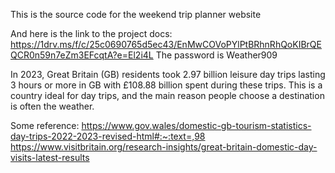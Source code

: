 This is the source code for the weekend trip planner website


And here is the link to the project docs: https://1drv.ms/f/c/25c0690765d5ec43/EnMwCOVoPYlPtBRhnRhQoKIBrQEQCR0n59n7eZm3EFcqtA?e=El2i4L
The password is Weather909


In 2023, Great Britain (GB) residents took 2.97 billion leisure day trips lasting 3 hours or more in GB with £108.88 billion spent during these trips. This is a country ideal for day trips, and the main reason people choose a destination is often the weather.

Some reference:
https://www.gov.wales/domestic-gb-tourism-statistics-day-trips-2022-2023-revised-html#:~:text=,98
https://www.visitbritain.org/research-insights/great-britain-domestic-day-visits-latest-results
